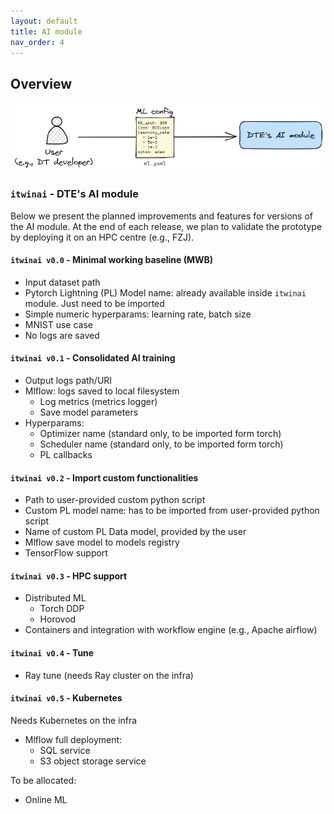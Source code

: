 ```yaml
---
layout: default
title: AI module
nav_order: 4
---
```


## Overview

![image](img/user-platform%20interaction.png)

### `itwinai` - DTE's AI module

Below we present the planned improvements and features for versions of the AI module. At the end of each release,
we plan to validate the prototype by deploying it on an HPC centre (e.g., FZJ).

#### `itwinai v0.0` - Minimal working baseline (MWB)

- Input dataset path
- Pytorch Lightning (PL) Model name: already available inside `itwinai` module. Just need to be imported
- Simple numeric hyperparams: learning rate, batch size
- MNIST use case
- No logs are saved

#### `itwinai v0.1` - Consolidated AI training

- Output logs path/URI
- Mlflow: logs saved to local filesystem
  - Log metrics (metrics logger)
  - Save model parameters
- Hyperparams:
  - Optimizer name (standard only, to be imported form torch)
  - Scheduler name (standard only, to be imported form torch)
  - PL callbacks

#### `itwinai v0.2` - Import custom functionalities

- Path to user-provided custom python script
- Custom PL model name: has to be imported from user-provided python script
- Name of custom PL Data model, provided by the user
- Mlflow save model to models registry
- TensorFlow support

#### `itwinai v0.3` - HPC support

- Distributed ML
  - Torch DDP
  - Horovod
- Containers and integration with workflow engine (e.g., Apache airflow)

#### `itwinai v0.4` - Tune

- Ray tune (needs Ray cluster on the infra)

#### `itwinai v0.5` - Kubernetes

Needs Kubernetes on the infra

- Mlflow full deployment:
  - SQL service
  - S3 object storage service

To be allocated:

- Online ML
